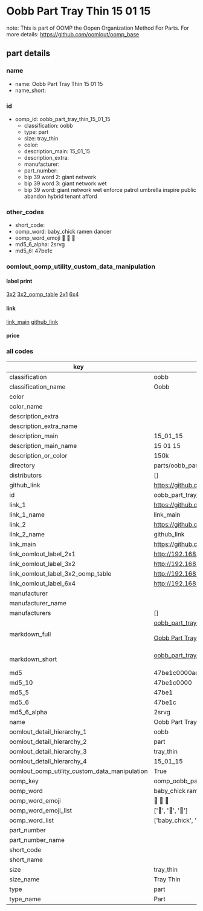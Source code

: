 # Oobb Part Tray Thin 15 01 15  

note: This is part of OOMP the Oopen Organization Method For Parts. For more details: https://github.com/oomlout/oomp_base

##  part details





### name
* name: Oobb Part Tray Thin 15 01 15
* name_short: 
### id
* oomp_id: oobb_part_tray_thin_15_01_15
  * classification: oobb
  * type: part
  * size: tray_thin
  * color: 
  * description_main: 15_01_15
  * description_extra: 
  * manufacturer: 
  * part_number: 
  * bip 39 word 2: giant network
  * bip 39 word 3: giant network wet
  * bip 39 word: giant network wet enforce patrol umbrella inspire public abandon hybrid tenant afford

### other_codes
* short_code: 
* oomp_word: baby_chick ramen dancer
* oomp_word_emoji :baby_chick: :ramen: :dancer:
* md5_6_alpha: 2srvg
* md5_6: 47be1c






### oomlout_oomp_utility_custom_data_manipulation
#### label print
[3x2](http://192.168.1.245:1112/?label=oomp%202srvg)
[3x2_oomp_table](http://192.168.1.107:1112/?label=oomp%202srvg)
[2x1](http://192.168.1.242:1112/?label=oomp%202srvg)
[6x4](http://192.168.1.55:1112/?label=oomp%202srvg)    

#### link

[link_main](https://github.com/oomlout/oomlout_oomp_current_version_messy/tree/main/parts/oobb_part_tray_thin_15_01_15) [github_link](https://github.com/oomlout/oomlout_oomp_part_src/tree/main/parts/oobb_part_tray_thin_15_01_15)                             

#### price







### all codes 
| key | value |  
| --- | --- |  
| classification | oobb |  
| classification_name | Oobb |  
| color |  |  
| color_name |  |  
| description_extra |  |  
| description_extra_name |  |  
| description_main | 15_01_15 |  
| description_main_name | 15 01 15 |  
| description_or_color | 150k |  
| directory | parts/oobb_part_tray_thin_15_01_15 |  
| distributors | [] |  
| github_link | https://github.com/oomlout/oomlout_oomp_part_src/tree/main/parts/oobb_part_tray_thin_15_01_15 |  
| id | oobb_part_tray_thin_15_01_15 |  
| link_1 | https://github.com/oomlout/oomlout_oomp_current_version_messy/tree/main/parts/oobb_part_tray_thin_15_01_15 |  
| link_1_name | link_main |  
| link_2 | https://github.com/oomlout/oomlout_oomp_part_src/tree/main/parts/oobb_part_tray_thin_15_01_15 |  
| link_2_name | github_link |  
| link_main | https://github.com/oomlout/oomlout_oomp_current_version_messy/tree/main/parts/oobb_part_tray_thin_15_01_15 |  
| link_oomlout_label_2x1 | http://192.168.1.242:1112/?label=oomp%202srvg |  
| link_oomlout_label_3x2 | http://192.168.1.245:1112/?label=oomp%202srvg |  
| link_oomlout_label_3x2_oomp_table | http://192.168.1.107:1112/?label=oomp%202srvg |  
| link_oomlout_label_6x4 | http://192.168.1.55:1112/?label=oomp%202srvg |  
| manufacturer |  |  
| manufacturer_name |  |  
| manufacturers | [] |  
| markdown_full | [oobb_part_tray_thin_15_01_15](https://github.com/oomlout/oomlout_oomp_current_version_messy/tree/main/parts/oobb_part_tray_thin_15_01_15)<br>[](https://github.com/oomlout/oomlout_oomp_current_version_messy/tree/main/parts/oobb_part_tray_thin_15_01_15)<br>[Oobb Part Tray Thin 15 01 15](https://github.com/oomlout/oomlout_oomp_current_version_messy/tree/main/parts/oobb_part_tray_thin_15_01_15)<br><br> |  
| markdown_short | [oobb_part_tray_thin_15_01_15](https://github.com/oomlout/oomlout_oomp_current_version_messy/tree/main/parts/oobb_part_tray_thin_15_01_15)<br><br> |  
| md5 | 47be1c0000ad0eabb0d094a3f325330d |  
| md5_10 | 47be1c0000 |  
| md5_5 | 47be1 |  
| md5_6 | 47be1c |  
| md5_6_alpha | 2srvg |  
| name | Oobb Part Tray Thin 15 01 15 |  
| oomlout_detail_hierarchy_1 | oobb |  
| oomlout_detail_hierarchy_2 | part |  
| oomlout_detail_hierarchy_3 | tray_thin |  
| oomlout_detail_hierarchy_4 | 15_01_15 |  
| oomlout_oomp_utility_custom_data_manipulation | True |  
| oomp_key | oomp_oobb_part_tray_thin_15_01_15 |  
| oomp_word | baby_chick ramen dancer |  
| oomp_word_emoji | :baby_chick: :ramen: :dancer: |  
| oomp_word_emoji_list | [':baby_chick:', ':ramen:', ':dancer:'] |  
| oomp_word_list | ['baby_chick', 'ramen', 'dancer'] |  
| part_number |  |  
| part_number_name |  |  
| short_code |  |  
| short_name |  |  
| size | tray_thin |  
| size_name | Tray Thin |  
| type | part |  
| type_name | Part |  
